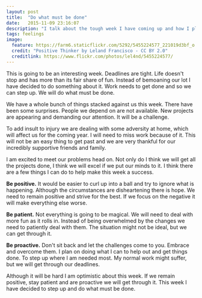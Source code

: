 ```yaml
---
layout: post
title:  "Do what must be done"
date:   2015-11-09 23:16:07
description: "I talk about the tough week I have coming up and how I plan to deal with it."
tags: feelings
image:
  feature: https://farm6.staticflickr.com/5292/5455224577_221019d3bf_o.jpg
  credit: "Positive Thinker by Leland Francisco - CC BY 2.0"
  creditlink: https://www.flickr.com/photos/lel4nd/5455224577/
---
```


This is going to be an interesting week. Deadlines are tight. Life doesn't
stop and has more than its fair share of fun. Instead of bemoaning our lot I
have decided to do something about it. Work needs to get done and so we can
step up. We will do what must be done.

We have a whole bunch of things stacked against us this week. There have been
some surprises. People we depend on are not available. New projects are
appearing and demanding our attention. It will be a challenge.

To add insult to injury we are dealing with some adversity at home, which will
affect us for the coming year. I will need to miss work because of it. This
will not be an easy thing to get past and we are very thankful for our
incredibly supportive friends and family.

I am excited to meet our problems head on. Not only do I think we will get all
the projects done, I think we will excel if we put our minds to it. I think
there are a few things I can do to help make this week a success.

**Be positive.** It would be easier to curl up into a ball and try to ignore
what is happening. Although the circumstances are disheartening there is hope.
We need to remain positive and strive for the best. If we focus on the negative
it will make everything else worse.

**Be patient.** Not everything is going to be magical. We will need to deal
with more fun as it rolls in. Instead of being overwhelmed by the changes we
need to patiently deal with them. The situation might not be ideal, but we
can get through it.

**Be proactive.** Don't sit back and let the challenges come to you. Embrace
and overcome them. I plan on doing what I can to help out and get things done.
To step up where I am needed most. My normal work might suffer, but we will
get through our deadlines.

Although it will be hard I am optimistic about this week. If we remain positive,
stay patient and are proactive we will get through it. This week I have decided
to step up and do what must be done.
